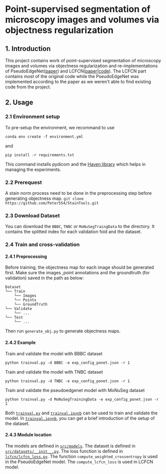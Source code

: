 # Point-supervised segmentation of microscopy images and volumes via objectness regularization

## 1. Introduction

This project contains work of point-supervised segmentation of microscopy images and volumes via objectness regularization and re-implementations of PseudoEdgeNet([paper](https://arxiv.org/pdf/1906.02924)) and LCFCN([paper](https://arxiv.org/abs/1807.09856)|[code](https://github.com/ElementAI/LCFCN.git)). 
The LCFCN part contains most of the original code while the PseudoEdgeNet was implemented according to the paper as we weren't able to find existing code from the project.

## 2. Usage

### 2.1 Environment setup

To pre-setup the environment, we recommand to use 
```
conda env create -f environment.yml
```
and
```
pip install -r requirements.txt
```
This command installs pydicom and the [Haven library](https://github.com/ElementAI/haven) which helps in managing the experiments.

### 2.2 Prerequest

A stain norm process need to be done in the preprocessing step before generating objectness map.
`git clone https://github.com/Peter554/StainTools.git`

### 2.3 Download Dataset
You can download the `BBBC`, `TNBC` or `MoNuSegTraingData` to the directory. It contains the splitted index for each validation fold and the dataset. 

<!--https://drive.google.com/drive/folders/1uX6yBVGwO8sft5D0M0yS_ISfnwALyyzj?usp=sharing-->

### 2.4 Train and cross-validation
#### 2.4.1 Preprocessing
Before training, the objectness map for each image should be generated first. Make sure the images ,point annotations and the groundtruth (for validation) saved in the path as below:
```
Dataset
└── Train
    └── Images
    └── Points
    └── GroundTruth
└── Validate
    └── ...
└── Test
    └── ...
```
Then run `generate_obj.py` to generate objectness maps.
#### 2.4.2 Example
Train and validate the model with BBBC dataset
```
python trainval.py -d BBBC -e exp_config_ponet.json -r 1
```

Train and validate the model with TNBC dataset
```
python trainval.py -d TNBC -e exp_config_ponet.json -r 1
```

Train and validate the pseudoedgenet model with MoNuSeg dataset
```
python trainval.py -d MoNuSegTrainingData -e exp_config_ponet.json -r 1
```

Both [`trainval.py`](trainval.py) and [`trainval.ipynb`](trainval.ipynb) can be used to train and validate the model. In [`trainval.ipynb`](trainval.ipynb), you can get a brief introduction of the setup of the dataset.

#### 2.4.3 Module location

The models are defined in [`src/models`](src/models). The dataset is defined in [`src/datasets/__init__.py`](src/datasets/__init__.py). The loss function is defined in [`lcfcn/lcfcn_loss.py`](lcfcn/lcfcn_loss.py). The function `compute_weighted_crossentropy` is used in the PseudoEdgeNet model. The `compute_lcfcn_loss` is used in LCFCN model.
